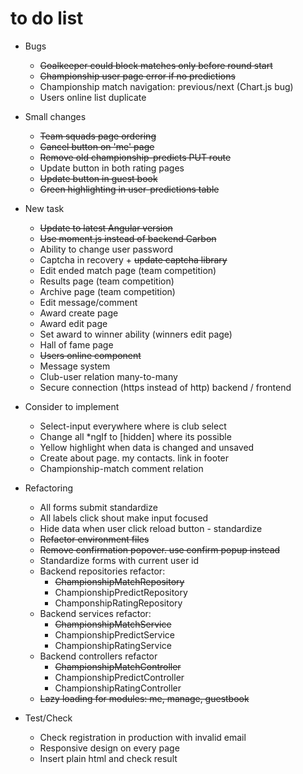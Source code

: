 # to do list
- Bugs
    - ~~Goalkeeper could block matches only before round start~~
    - ~~Championship user page error if no predictions~~
    - Championship match navigation: previous/next (Chart.js bug)
    - Users online list duplicate

- Small changes
    - ~~Team squads page ordering~~
    - ~~Cancel button on 'me' page~~
    - ~~Remove old championship-predicts PUT route~~
    - Update button in both rating pages
    - ~~Update button in guest book~~
    - ~~Green highlighting in user-predictions table~~
    
- New task
    - ~~Update to latest Angular version~~
    - ~~Use moment.js instead of backend Carbon~~
    - Ability to change user password
    - Captcha in recovery + ~~update captcha library~~
    - Edit ended match page (team competition)
    - Results page (team competition)
    - Archive page (team competition)
    - Edit message/comment
    - Award create page
    - Award edit page
    - Set award to winner ability (winners edit page)
    - Hall of fame page
    - ~~Users online component~~
    - Message system
    - Club-user relation many-to-many
    - Secure connection (https instead of http) backend / frontend
    
- Consider to implement
    - Select-input everywhere where is club select
    - Change all *ngIf to [hidden] where its possible
    - Yellow highlight when data is changed and unsaved
    - Create about page. my contacts. link in footer
    - Championship-match comment relation
    
- Refactoring
    - All forms submit standardize
    - All labels click shout make input focused
    - Hide data when user click reload button - standardize
    - ~~Refactor environment files~~
    - ~~Remove confirmation popover. use confirm popup instead~~
    - Standardize forms with current user id
    - Backend repositories refactor: 
        - ~~ChampionshipMatchRepository~~
        - ChampionshipPredictRepository
        - ChamponshipRatingRepository
    - Backend services refactor: 
        - ~~ChampionshipMatchService~~
        - ChampionshipPredictService
        - ChampionshipRatingService
    - Backend controllers refactor
        - ~~ChampionshipMatchController~~
        - ChampionshipPredictController
        - ChampionshipRatingController
    - ~~Lazy loading for modules: me, manage, guestbook~~
    
- Test/Check
    - Check registration in production with invalid email
    - Responsive design on every page
    - Insert plain html and check result